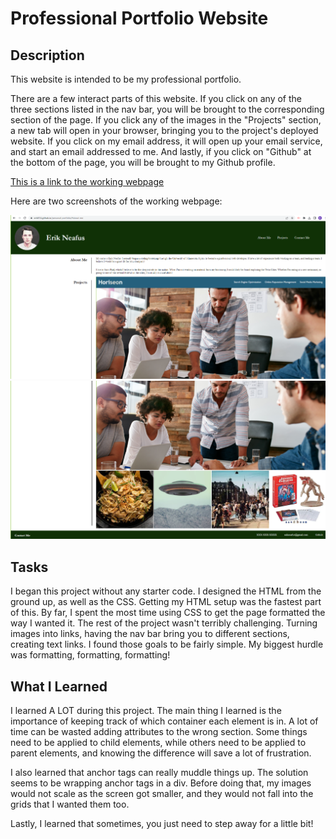 # Professional Portfolio Website

## Description

This website is intended to be my professional portfolio. 

There are a few interact parts of this website. If you click on any of the three sections listed in the nav bar, you will be brought to the corresponding section of the page. If you click any of the images in the "Projects" section, a new tab will open in your browser, bringing you to the project's deployed website. If you click on my email address, it will open up your email service, and start an email addressed to me. And lastly, if you click on "Github" at the bottom of the page, you will be brought to my Github profile.

[This is a link to the working webpage](https://erik814.github.io/personal-portfolio/)

Here are two screenshots of the working webpage:

![Top of Page](./assets/Screenshot%20Top.png)
![Bottom of Page](./assets/Screenshot%20Bottom.png)

## Tasks

I began this project without any starter code. I designed the HTML from the ground up, as well as the CSS. Getting my HTML setup was the fastest part of this. By far, I spent the most time using CSS to get the page formatted the way I wanted it. The rest of the project wasn't terribly challenging. Turning images into links, having the nav bar bring you to different sections, creating text links. I found those goals to be fairly simple. My biggest hurdle was formatting, formatting, formatting!

## What I Learned

I learned A LOT during this project. The main thing I learned is the importance of keeping track of which container each element is in. A lot of time can be wasted adding attributes to the wrong section. Some things need to be applied to child elements, while others need to be applied to parent elements, and knowing the difference will save a lot of frustration. 

I also learned that anchor tags can really muddle things up. The solution seems to be wrapping anchor tags in a div. Before doing that, my images would not scale as the screen got smaller, and they would not fall into the grids that I wanted them too. 

Lastly, I learned that sometimes, you just need to step away for a little bit!
